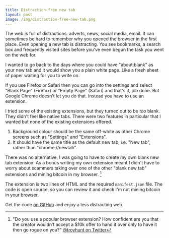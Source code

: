 ```yaml
---
title: Distraction-free new tab
layout: post
image: /img/distraction-free-new-tab.png
---
```


The web is full of distractions: adverts, news, social media, email. It can sometimes be hard to remember why you opened the browser in the first place. Even opening a new tab is distracting. You see bookmarks, a search box and frequently visited sites before you've even begun the task you went on the web for.

I wanted to go back to the days where you could have "about:blank" as your new tab and it would show you a plain white page. Like a fresh sheet of paper waiting for you to write on.

If you use Firefox or Safari then you can go into the settings and select "Blank Page" (Firefox) or "Empty Page" (Safari) and that's it, job done. But Google Chrome doesn't let you do that. Instead you have to use an extension.

I tried some of the existing extensions, but they turned out to be _too_ blank. They didn't feel like native tabs. There were two features in particular that I wanted but none of the existing extensions offered.

1. Background colour should be the same off-white as other Chrome screens such as "Settings" and "Extensions".
2. It should have the same title as the default new tab, i.e. "New tab", rather than "chrome://newtab".

There was no alternative, I was going to have to create my own blank new tab extension. As a bonus writing my own extension meant I didn't have to worry about scammers taking over one of the other "blank new tab" extensions and mining bitcoin in my browser. [^1]

The extension is two lines of HTML and the required `manifest.json` file. The code is open source, so you can review it and check I'm not mining bitcoin in your browser.

Get the code [on GitHub](https://github.com/chrismytton/blanktab) and enjoy a less distracting web.

[^1]: "Do you use a popular browser extension? How confident are you that the creator wouldn’t accept a $10k offer to hand it over only to have it then go rogue on you?" [@troyhunt on Twitter](https://twitter.com/troyhunt/status/1037457241840877568)
